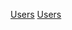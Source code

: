 [Users](Category:Protoflux{{#translation:}} "wikilink")
[Users](Category:NodeMenu{{#translation:}} "wikilink")
